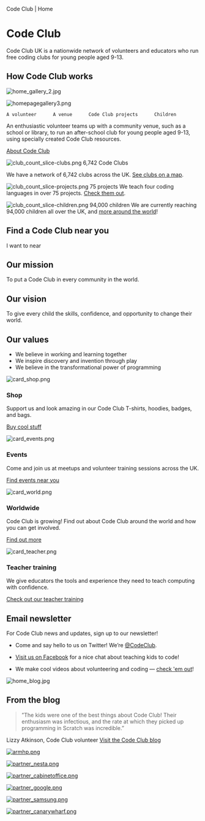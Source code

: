 Code Club | Home

# Code Club

Code Club UK is a nationwide network of volunteers and educators who run free coding clubs for young people aged 9-13.

## How Code Club works

 ![home_gallery_2.jpg](../_resources/4f1548dd8d5ec105e5d3ab653140bc21.jpg)

 ![homepagegallery3.png](../_resources/7230d0cbd270dd52429dfbdac8c84c9a.png)

    A volunteer      A venue      Code Club projects      Children

An enthusiastic volunteer teams up with a community venue, such as a school or library, to run an after-school club for young people aged 9-13, using specially created Code Club resources.

 [About Code Club](https://www.codeclub.org.uk/about)

 ![club_count_slice-clubs.png](../_resources/6d5f3e7f6a6e5bf985f579afcc76f313.png)   6,742
Code Clubs

We have a network of 6,742 clubs across the UK. [See clubs on a map](https://www.codeclub.org.uk/about).

 ![club_count_slice-projects.png](../_resources/42212513ae8d75fa598a0a79701200f3.png)   75
projects
We teach four coding languages in over 75 projects.
[Check them out](https://www.codeclubprojects.org/).

 ![club_count_slice-children.png](../_resources/baf0ef50a56e9512e76b643708b6856e.png)   94,000
children
We are currently reaching 94,000 children all over the UK, and
[more around the world](https://www.codeclubworld.org/)!

## Find a Code Club near you

  I want to    near

## Our mission

To put a Code Club in every community in the world.

## Our vision

To give every child the skills, confidence, and opportunity to change their world.

## Our values

- We believe in working and learning together
- We inspire discovery and invention through play
- We believe in the transformational power of programming

 ![card_shop.png](../_resources/b2c1340a859657b4c1413e947ff5c2ad.png)

### Shop

Support us and look amazing in our Code Club T-shirts, hoodies, badges, and bags.

[Buy cool stuff](http://codeclub.spreadshirt.co.uk/)

 ![card_events.png](../_resources/28dac12f7f2d9c5c9c3e8e3d0606f6b4.png)

### Events

Come and join us at meetups and volunteer training sessions across the UK.

[Find events near you](https://www.codeclub.org.uk/events)

 ![card_world.png](../_resources/d7097c20971fe88d665752db4ce0570a.png)

### Worldwide

Code Club is growing! Find out about Code Club around the world and how you can get involved.

[Find out more](https://www.codeclubworld.org/)

 ![card_teacher.png](../_resources/cb627a743ba19e34ef22605adf388384.png)

### Teacher training

We give educators the tools and experience they need to teach computing with confidence.

[Check out our teacher training](https://www.raspberrypi.org/training/online/)

## Email newsletter

For Code Club news and updates, sign up to our newsletter!

- Come and say hello to us on Twitter! We’re [@CodeClub](https://twitter.com/CodeClub).

- [Visit us on Facebook](https://www.facebook.com/codeclubuk) for a nice chat about teaching kids to code!

- We make cool videos about volunteering and coding — [check 'em out](https://www.youtube.com/playlist?list=PLcd1Q0-YkB1diHvyhf2sA9e9IlbFGZjVd)!

 ![home_blog.jpg](../_resources/df208e7c80a617a1d3ce2198da9e11b0.jpg)

## From the blog

> ”The kids were one of the best things about Code Club! Their enthusiasm was infectious, and the rate at which they picked up programming in Scratch was incredible.”

Lizzy Atkinson, Code Club volunteer
[Visit the Code Club blog](http://blog.codeclub.org.uk/)

 [![armhp.png](../_resources/8f955d46ab2328ee84e31d7eb9a0120e.png)](https://www.arm.com/)

 [![partner_nesta.png](../_resources/d71b06fea12d91c124d8c5fadc1209cd.png)](http://www.nesta.org.uk/)

 [![partner_cabinetoffice.png](../_resources/9df6d242cdffc77481d62b05dea9b21f.png)](https://www.gov.uk/government/organisations/cabinet-office)

 [![partner_google.png](../_resources/4a63fe3a0cd34f6180d090673e213e24.png)](https://www.google.com/)

 [![partner_samsung.png](../_resources/fbbbed5c450c5e33994629472d70c40d.png)](https://www.samsung.com/)

 [![partner_canarywharf.png](../_resources/430ac2177e0bf8ea2e61d51a2ce123d3.png)](http://group.canarywharf.com/)